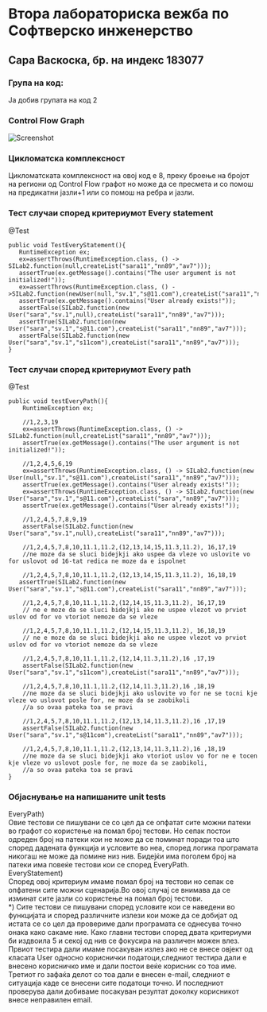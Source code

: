 # Втора лабораториска вежба по Софтверско инженерство #
## Сара Васкоска, бр. на индекс 183077 ##
### Група на код: ###
Ја добив групата на код 2
### Control Flow Graph ###
![Screenshot](CFG_183077.png)
### Цикломатска комплексност ###
Цикломатската комплексност на овој код е 8, преку броење на бројот на региони од Control Flow графот но може да се пресмета и со помош на предикатни јазли+1 или со помош на ребра и јазли.
### Тест случаи според критериумот Every statement ###
@Test
    
    public void TestEveryStatement(){
       RuntimeException ex;
       ex=assertThrows(RuntimeException.class, () -> SILab2.function(null,createList("sara11","nn89","av7")));
       assertTrue(ex.getMessage().contains("The user argument is not initialized!"));
       ex=assertThrows(RuntimeException.class, () ->SILab2.function(newUser(null,"sv.1","s@11.com"),createList("sara11","nn89","av7")));
       аssertTrue(ex.getMessage().contains("User already exists!"));
       assertFalse(SILab2.function(new User("sara","sv.1",null),createList("sara11","nn89","av7")));
       assertTrue(SILab2.function(new User("sara","sv.1","s@11.com"),createList("sara11","nn89","av7")));
       assertFalse(SILab2.function(new User("sara","sv.1","s11com"),createList("sara11","nn89","av7")));
    }
### Тест случаи според критериумот Every path ###
@Test

    public void testEveryPath(){        
        RuntimeException ex;

        //1,2,3,19
        ex=assertThrows(RuntimeException.class, () -> SILab2.function(null,createList("sara11","nn89","av7")));
        assertTrue(ex.getMessage().contains("The user argument is not initialized!"));

        //1,2,4,5,6,19
        ex=assertThrows(RuntimeException.class, () -> SILab2.function(new User(null,"sv.1","s@11.com"),createList("sara11","nn89","av7")));
        assertTrue(ex.getMessage().contains("User already exists!"));
        ex=assertThrows(RuntimeException.class, () -> SILab2.function(new User("sara","sv.1","s@11.com"),createList("sara","nn89","av7")));
        assertTrue(ex.getMessage().contains("User already exists!"));

        //1,2,4,5,7,8,9,19
        assertFalse(SILab2.function(new User("sara","sv.1",null),createList("sara11","nn89","av7")));

        //1,2,4,5,7,8,10,11.1,11.2,(12,13,14,15,11.3,11.2), 16,17,19
        //ne moze da se sluci bidejkji ako uspee da vleze vo uslovite vo for uslovot od 16-tat redica ne moze da e ispolnet

        //1,2,4,5,7,8,10,11.1,11.2,(12,13,14,15,11.3,11.2), 16,18,19
       assertTrue(SILab2.function(new User("sara","sv.1","s@11.com"),createList("sara11","nn89","av7")));

        //1,2,4,5,7,8,10,11.1,11.2,(12,14,15,11.3,11.2), 16,17,19
        // ne e moze da se sluci bidejkji ako ne uspee vlezot vo prviot uslov od for vo vtoriot nemoze da se vleze

        //1,2,4,5,7,8,10,11.1,11.2,(12,14,15,11.3,11.2), 16,18,19
        // ne e moze da se sluci bidejkji ako ne uspee vlezot vo prviot uslov od for vo vtoriot nemoze da se vleze

        //1,2,4,5,7,8,10,11.1,11.2,(12,14,11.3,11.2),16 ,17,19
        assertFalse(SILab2.function(new User("sara","sv.1","s11com"),createList("sara11","nn89","av7")));

        //1,2,4,5,7,8,10,11.1,11.2,(12,14,11.3,11.2),16 ,18,19
        //ne moze da se sluci bidejkji ako uslovite vo for ne se tocni kje vleze vo uslovot posle for, ne moze da se zaobikoli
        //a so ovaa pateka toa se pravi

        //1,2,4,5,7,8,10,11.1,11.2,(12,13,14,11.3,11.2),16 ,17,19
        assertFalse(SILab2.function(new User("sara","sv.1","s@11com"),createList("sara11","nn89","av7")));

        //1,2,4,5,7,8,10,11.1,11.2,(12,13,14,11.3,11.2),16 ,18,19
        //ne moze da se sluci bidejkji ako vtoriot uslov vo for ne e tocen kje vleze vo uslovot posle for, ne moze da se zaobikoli,
        //a so ovaa pateka toa se pravi
    }
### Објаснување на напишаните unit tests ###
EveryPath) <br/>
Овие тестови се пишувани се со цел да се опфатат сите можни патеки во графот со користење на помал број тестови. Но сепак постои одреден број на патеки кои не може да се поминат поради тоа што според дадената функција  и условите во неа, според логика програмата никогаш не може да помине низ нив. Бидејќи има поголем број на патеки има повеќе тестови кои се според EveryPath.<br/>
EveryStatement) <br/>
Според овој критериум имаме помал број на тестови но сепак се опфатени сите можни сценарија.Во овој случај се внимава да се изминат сите јазли со користење на помал број тестови. <br/>
*) Сите тестови се пишувани според условите кои се наведени во функцијата и според различните излези кои може да се добијат од истата се со цел да провериме дали програмата се однесува точно онака како сакаме ние.
Како главни тестови според двата критериуми би издвоила 5 и секој од нив се фокусира на различен можен влез. Првиот тестира дали имаме посакуван излез ако не се внесе овјект од класата User односно кориснички податоци,следниот тестира дали е внесено корисничко име и дали постои веќе корисник со тоа име. Третиот го зафаќа делот со тоа дали е внесен e-mail, следниот е ситуација каде се внесени сите податоци точно. И последниот проверува дали добиваме посакуван резултат доколку корисникот внесе неправилен email. 
